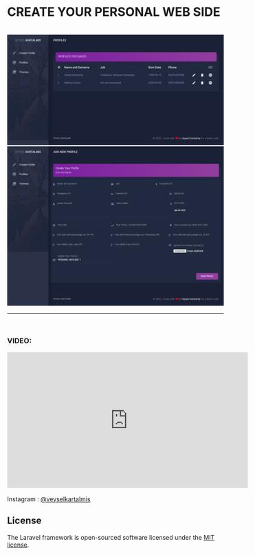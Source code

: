 <h1>CREATE YOUR PERSONAL WEB SIDE</h1>
<br>
<img src="profiles.png">
<br>
<img src="addProfile.png">
<hr>
<br>
<h3>VIDEO:</h3>
<iframe width="560" height="315" src="https://www.youtube.com/embed/JVKHBnAU24A" frameborder="0" allow="accelerometer; autoplay; encrypted-media; gyroscope; picture-in-picture" allowfullscreen></iframe>
<p>
Instagram : <a href="https://www.instagram.com/veyselkartalmis/">@veyselkartalmis</a>
</p>

## License

The Laravel framework is open-sourced software licensed under the [MIT license](https://opensource.org/licenses/MIT).
